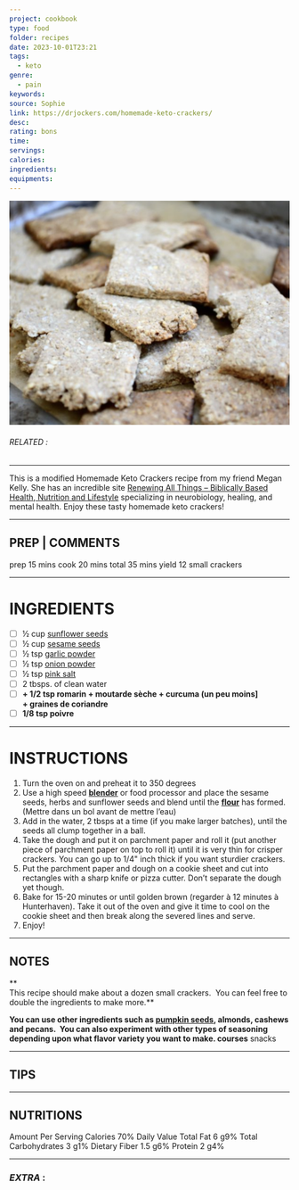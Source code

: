 ```yaml
---
project: cookbook
type: food
folder: recipes
date: 2023-10-01T23:21
tags:
  - keto
genre:
  - pain
keywords: 
source: Sophie
link: https://drjockers.com/homemade-keto-crackers/
desc: 
rating: bons
time: 
servings: 
calories: 
ingredients: 
equipments:
---
```


![IMAGE](image_649.png)

###### *RELATED* : 
---
This is a modified Homemade Keto Crackers recipe from my friend Megan Kelly. She has an incredible site [Renewing All Things – Biblically Based Health, Nutrition and Lifestyle](https://renewingallthings.com/) specializing in neurobiology, healing, and mental health. Enjoy these tasty homemade keto crackers!

---
## PREP | COMMENTS

prep 15 mins
cook 20 mins
total 35 mins
yield 12 small crackers

---
# INGREDIENTS

- [ ] ½ cup [sunflower seeds](https://amzn.to/45RdTWx)
- [ ] ½ cup [sesame seeds](https://amzn.to/2foijze)
- [ ] ½ tsp [garlic powder](https://amzn.to/2fohZ3b)
- [ ] ½ tsp [onion powder](https://amzn.to/3qKbFcU)
- [ ] ½ tsp [pink salt](https://amzn.to/2f0mvkf)
- [ ] 2 tbsps. of clean water
- [ ] **+ 1/2 tsp romarin + moutarde sèche + curcuma (un peu moins] + graines de coriandre**
- [ ] **1/8 tsp poivre**

---
# INSTRUCTIONS

1. Turn the oven on and preheat it to 350 degrees
2. Use a high speed **[blender](http://drjockers.com/what-is-the-best-vegetable-juicer/)** or food processor and place the sesame seeds, herbs and sunflower seeds and blend until the **[flour](http://drjockers.com/10-reasons-to-bake-with-coconut-flour/)** has formed.(Mettre dans un bol avant de mettre l’eau)
3. Add in the water, 2 tbsps at a time (if you make larger batches), until the seeds all clump together in a ball.
4. Take the dough and put it on parchment paper and roll it (put another piece of parchment paper on top to roll it) until it is very thin for crisper crackers. You can go up to 1/4" inch thick if you want sturdier crackers.
5. Put the parchment paper and dough on a cookie sheet and cut into rectangles with a sharp knife or pizza cutter. Don’t separate the dough yet though.
6. Bake for 15-20 minutes or until golden brown (regarder à 12 minutes à Hunterhaven). Take it out of the oven and give it time to cool on the cookie sheet and then break along the severed lines and serve.
7. Enjoy!

---
## NOTES

**  
This recipe should make about a dozen small crackers.  You can feel free to double the ingredients to make more.**

**You can use other ingredients such as [pumpkin seeds](http://drjockers.com/4-ways-pumpkin-seeds-cleanse-your-body/), almonds, cashews and pecans.  You can also experiment with other types of seasoning depending upon what flavor variety you want to make. courses** snacks

---
## TIPS



---
## NUTRITIONS

Amount Per Serving Calories 70% Daily Value Total Fat 6 g9% Total Carbohydrates 3 g1% Dietary Fiber 1.5 g6% Protein 2 g4%

---
### *EXTRA* :



